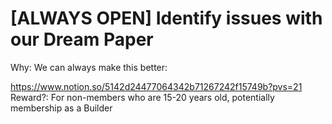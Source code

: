 # [ALWAYS OPEN] Identify issues with our Dream Paper

Why: We can always make this better:

https://www.notion.so/5142d24477064342b71267242f15749b?pvs=21
Reward?: For non-members who are 15-20 years old, potentially membership as a Builder
